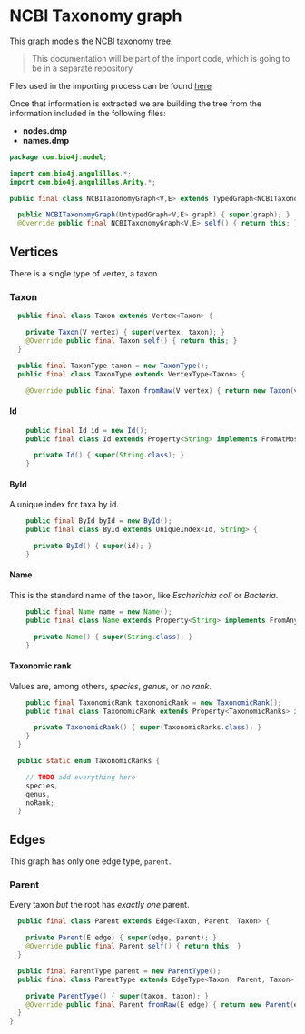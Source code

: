 
# NCBI Taxonomy graph

This graph models the NCBI taxonomy tree.

> This documentation will be part of the import code, which is going to be in a separate repository

Files used in the importing process can be found [here](ftp://ftp.ncbi.nih.gov/pub/taxonomy/taxdump.tar.gz)

Once that information is extracted we are building the tree from the information included in the following files:

* **nodes.dmp**
* **names.dmp**


```java
package com.bio4j.model;

import com.bio4j.angulillos.*;
import com.bio4j.angulillos.Arity.*;

public final class NCBITaxonomyGraph<V,E> extends TypedGraph<NCBITaxonomyGraph<V,E>,V,E> {

  public NCBITaxonomyGraph(UntypedGraph<V,E> graph) { super(graph); }
  @Override public final NCBITaxonomyGraph<V,E> self() { return this; }
```


## Vertices

There is a single type of vertex, a taxon.

### Taxon

```java
  public final class Taxon extends Vertex<Taxon> {

    private Taxon(V vertex) { super(vertex, taxon); }
    @Override public final Taxon self() { return this; }
  }

  public final TaxonType taxon = new TaxonType();
  public final class TaxonType extends VertexType<Taxon> {

    @Override public final Taxon fromRaw(V vertex) { return new Taxon(vertex); }
```

#### Id

```java
    public final Id id = new Id();
    public final class Id extends Property<String> implements FromAtMostOne, ToOne {

      private Id() { super(String.class); }
    }
```


#### ById

A unique index for taxa by id.


```java
    public final ById byId = new ById();
    public final class ById extends UniqueIndex<Id, String> {

      private ById() { super(id); }
    }
```


#### Name

This is the standard name of the taxon, like *Escherichia coli* or *Bacteria*.


```java
    public final Name name = new Name();
    public final class Name extends Property<String> implements FromAny, ToOne {

      private Name() { super(String.class); }
    }
```


#### Taxonomic rank

Values are, among others, *species*, *genus*, or *no rank*.


```java
    public final TaxonomicRank taxonomicRank = new TaxonomicRank();
    public final class TaxonomicRank extends Property<TaxonomicRanks> implements FromAny, ToOne {

      private TaxonomicRank() { super(TaxonomicRanks.class); }
    }
  }

  public static enum TaxonomicRanks {

    // TODO add everything here
    species,
    genus,
    noRank;
  }
```


## Edges

This graph has only one edge type, `parent`.


### Parent

Every taxon *but* the root has *exactly one* parent.


```java
  public final class Parent extends Edge<Taxon, Parent, Taxon> {

    private Parent(E edge) { super(edge, parent); }
    @Override public final Parent self() { return this; }
  }

  public final ParentType parent = new ParentType();
  public final class ParentType extends EdgeType<Taxon, Parent, Taxon> implements FromAny, ToAtMostOne {

    private ParentType() { super(taxon, taxon); }
    @Override public final Parent fromRaw(E edge) { return new Parent(edge); }
  }
}

```




[main/java/com/bio4j/model/UniProtGraph.java]: UniProtGraph.java.md
[main/java/com/bio4j/model/UniProtENZYMEGraph.java]: UniProtENZYMEGraph.java.md
[main/java/com/bio4j/model/NCBITaxonomyGraph.java]: NCBITaxonomyGraph.java.md
[main/java/com/bio4j/model/UniRefGraph.java]: UniRefGraph.java.md
[main/java/com/bio4j/model/ENZYMEGraph.java]: ENZYMEGraph.java.md
[main/java/com/bio4j/model/UniProtNCBITaxonomyGraph.java]: UniProtNCBITaxonomyGraph.java.md
[main/java/com/bio4j/model/GOGraph.java]: GOGraph.java.md
[main/java/com/bio4j/model/UniProtGOGraph.java]: UniProtGOGraph.java.md
[main/java/com/bio4j/model/LinkGraph.java]: LinkGraph.java.md